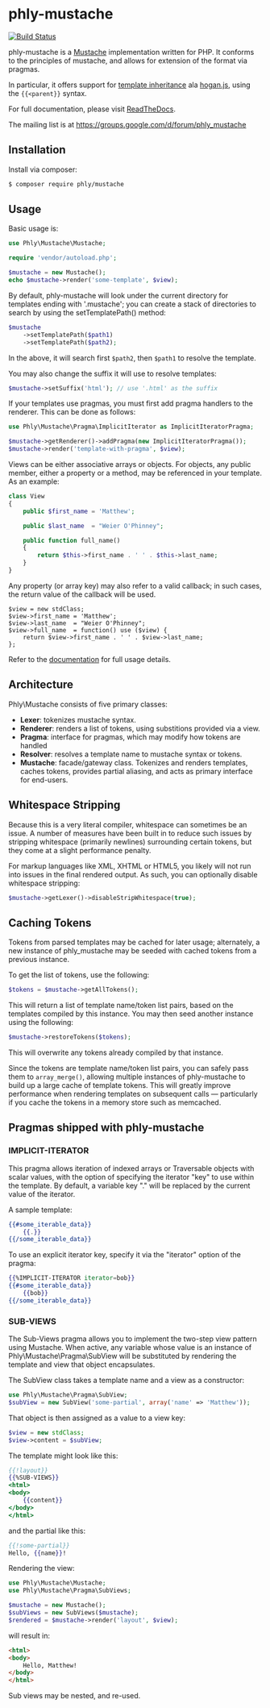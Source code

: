# phly-mustache

[![Build Status](https://secure.travis-ci.org/phly/phly_mustache.png?branch=develop)](http://travis-ci.org/phly/phly_mustache)

phly-mustache is a [Mustache](http://mustache.github.com) implementation written
for PHP. It conforms to the principles of mustache, and allows for
extension of the format via pragmas.

In particular, it offers support for [template
inheritance](https://github.com/mustache/spec/pull/75) ala
[hogan.js](https://github.com/twitter/hogan.js), using the `{{<parent}}` syntax.

For full documentation, please visit 
[ReadTheDocs](http://phly_mustache.readthedocs.org/).

The mailing list is at https://groups.google.com/d/forum/phly_mustache

## Installation

Install via composer:

```bash
$ composer require phly/mustache
```

## Usage

Basic usage is:

```php
use Phly\Mustache\Mustache;

require 'vendor/autoload.php';

$mustache = new Mustache();
echo $mustache->render('some-template', $view);
```

By default, phly-mustache will look under the current directory for templates
ending with '.mustache'; you can create a stack of directories to search by
using the setTemplatePath() method:

```php
$mustache
    ->setTemplatePath($path1)
    ->setTemplatePath($path2);
```

In the above, it will search first `$path2`, then `$path1` to resolve the
template.

You may also change the suffix it will use to resolve templates:

```php
$mustache->setSuffix('html'); // use '.html' as the suffix
```

If your templates use pragmas, you must first add pragma handlers to the
renderer. This can be done as follows:

```php
use Phly\Mustache\Pragma\ImplicitIterator as ImplicitIteratorPragma;

$mustache->getRenderer()->addPragma(new ImplicitIteratorPragma());
$mustache->render('template-with-pragma', $view);
```

Views can be either associative arrays or objects. For objects, any public
member, either a property or a method, may be referenced in your template. As an
example:

```php
class View
{
    public $first_name = 'Matthew';

    public $last_name  = "Weier O'Phinney";

    public function full_name()
    {
        return $this->first_name . ' ' . $this->last_name;
    }
}
```

Any property (or array key) may also refer to a valid callback; in such cases,
the return value of the callback will be used.

```
$view = new stdClass;
$view->first_name = 'Matthew';
$view->last_name  = "Weier O'Phinney";
$view->full_name  = function() use ($view) {
    return $view->first_name . ' ' . $view->last_name;
};
```

Refer to the [documentation](http://phly-mustache.readthedocs.org) for full
usage details.

## Architecture

Phly\Mustache consists of five primary classes:

- **Lexer**: tokenizes mustache syntax.
- **Renderer**: renders a list of tokens, using substitions provided via a view.
- **Pragma**: interface for pragmas, which may modify how tokens are handled
- **Resolver**: resolves a template name to mustache syntax or tokens.
- **Mustache**: facade/gateway class. Tokenizes and renders templates, caches
  tokens, provides partial aliasing, and acts as primary interface for
  end-users.

## Whitespace Stripping

Because this is a very literal compiler, whitespace can sometimes be an issue. A
number of measures have been built in to reduce such issues by stripping
whitespace (primarily newlines) surrounding certain tokens, but they come at a
slight performance penalty.

For markup languages like XML, XHTML or HTML5, you likely will not run into
issues in the final rendered output. As such, you can optionally disable
whitespace stripping:

```php
$mustache->getLexer()->disableStripWhitespace(true);
```

## Caching Tokens

Tokens from parsed templates may be cached for later usage; alternately, a new
instance of phly_mustache may be seeded with cached tokens from a previous
instance. 

To get the list of tokens, use the following:

```php
$tokens = $mustache->getAllTokens();
```

This will return a list of template name/token list pairs, based on the
templates compiled by this instance. You may then seed another instance using
the following:

```php
$mustache->restoreTokens($tokens);
```

This will overwrite any tokens already compiled by that instance.

Since the tokens are template name/token list pairs, you can safely pass them to
`array_merge()`, allowing multiple instances of phly-mustache to build up a large
cache of template tokens. This will greatly improve performance when rendering
templates on subsequent calls — particularly if you cache the tokens in a
memory store such as memcached.

## Pragmas shipped with phly-mustache

### IMPLICIT-ITERATOR

This pragma allows iteration of indexed arrays or Traversable objects with
scalar values, with the option of specifying the iterator "key" to use within
the template. By default, a variable key "." will be replaced by the current
value of the iterator.

A sample template:

```mustache
{{#some_iterable_data}}
    {{.}}
{{/some_iterable_data}}
```

To use an explicit iterator key, specify it via the "iterator" option of the
pragma:

```mustache
{{%IMPLICIT-ITERATOR iterator=bob}}
{{#some_iterable_data}}
    {{bob}}
{{/some_iterable_data}}
```

### SUB-VIEWS

The Sub-Views pragma allows you to implement the two-step view pattern using
Mustache. When active, any variable whose value is an instance of
Phly\Mustache\Pragma\SubView will be substituted by rendering the template and
view that object encapsulates.

The SubView class takes a template name and a view as a constructor:

```php
use Phly\Mustache\Pragma\SubView;
$subView = new SubView('some-partial', array('name' => 'Matthew'));
```

That object is then assigned as a value to a view key:

```php
$view = new stdClass;
$view->content = $subView;
```

The template might look like this:

```mustache
{{!layout}}
{{%SUB-VIEWS}}
<html>
<body>
    {{content}}
</body>
</html>
```

and the partial like this:

```mustache
{{!some-partial}}
Hello, {{name}}!
```

Rendering the view:

```php
use Phly\Mustache\Mustache;
use Phly\Mustache\Pragma\SubViews;

$mustache = new Mustache();
$subViews = new SubViews($mustache);
$rendered = $mustache->render('layout', $view);
```

will result in:

```html
<html>
<body>
    Hello, Matthew!
</body>
</html>
```

Sub views may be nested, and re-used.
